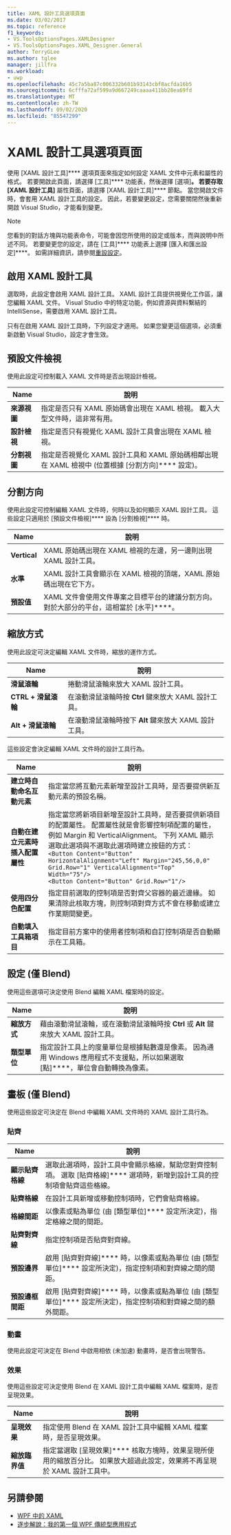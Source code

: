 ```yaml
---
title: XAML 設計工具選項頁面
ms.date: 03/02/2017
ms.topic: reference
f1_keywords:
- VS.ToolsOptionsPages.XAMLDesigner
- VS.ToolsOptionsPages.XAML_Designer.General
author: TerryGLee
ms.author: tglee
manager: jillfra
ms.workload:
- uwp
ms.openlocfilehash: 45c7a5ba87c006332b601b93143cbf8acfda16b5
ms.sourcegitcommit: 6cfffa72af599a9d667249caaaa411bb28ea69fd
ms.translationtype: MT
ms.contentlocale: zh-TW
ms.lasthandoff: 09/02/2020
ms.locfileid: "85547299"
---
```

# <a name="xaml-designer-options-page"></a>XAML 設計工具選項頁面

使用 [XAML 設計工具]**** 選項頁面來指定如何設定 XAML 文件中元素和屬性的格式。 若要開啟此頁面，請選擇 [工具]**** 功能表，然後選擇 [選項]****。 若要存取 [XAML 設計工具]**** 屬性頁面，請選擇 [XAML 設計工具]**** 節點。 當您開啟文件時，會套用 XAML 設計工具的設定。 因此，若要變更設定，您需要關閉然後重新開啟 Visual Studio，才能看到變更。

> [!NOTE]
> 您看到的對話方塊與功能表命令，可能會因您所使用的設定或版本，而與說明中所述不同。 若要變更您的設定，請在 [工具]**** 功能表上選擇 [匯入和匯出設定]****。 如需詳細資訊，請參閱[重設設定](../environment-settings.md#reset-settings)。

## <a name="enable-xaml-designer"></a>啟用 XAML 設計工具

選取時，此設定會啟用 XAML 設計工具。 XAML 設計工具提供視覺化工作區，讓您編輯 XAML 文件。 Visual Studio 中的特定功能，例如資源與資料繫結的 IntelliSense，需要啟用 XAML 設計工具。

只有在啟用 XAML 設計工具時，下列設定才適用。 如果您變更這個選項，必須重新啟動 Visual Studio，設定才會生效。

## <a name="default-document-view"></a>預設文件檢視

使用此設定可控制載入 XAML 文件時是否出現設計檢視。

|Name|說明|
|-|-|
|**來源視圖**|指定是否只有 XAML 原始碼會出現在 XAML 檢視。 載入大型文件時，這非常有用。|
|**設計檢視**|指定是否只有視覺化 XAML 設計工具會出現在 XAML 檢視。|
|**分割視圖**|指定是否視覺化 XAML 設計工具和 XAML 原始碼相鄰出現在 XAML 檢視中 (位置根據 [分割方向]**** 設定)。|

## <a name="split-orientation"></a>分割方向

使用此設定可控制編輯 XAML 文件時，何時以及如何顯示 XAML 設計工具。 這些設定只適用於 [預設文件檢視]**** 設為 [分割檢視]**** 時。

|Name|說明|
|-|-|
|**Vertical**|XAML 原始碼出現在 XAML 檢視的左邊，另一邊則出現 XAML 設計工具。|
|**水準**|XAML 設計工具會顯示在 XAML 檢視的頂端，XAML 原始碼出現在它下方。|
|**預設值**|XAML 文件會使用文件專案之目標平台的建議分割方向。 對於大部分的平台，這相當於 [水平]****。|

## <a name="zoom-by-using"></a>縮放方式

使用此設定可決定編輯 XAML 文件時，縮放的運作方式。

|Name|說明|
|-|-|
|**滑鼠滾輪**|捲動滑鼠滾輪來放大 XAML 設計工具。|
|**CTRL + 滑鼠滾輪**|在滾動滑鼠滾輪時按 **Ctrl** 鍵來放大 XAML 設計工具。|
|**Alt + 滑鼠滾輪**|在滾動滑鼠滾輪時按下 **Alt** 鍵來放大 XAML 設計工具。|

這些設定會決定編輯 XAML 文件時的設計工具行為。

|Name|說明|
|-|-|
|**建立時自動命名互動元素**|指定當您將互動元素新增至設計工具時，是否要提供新互動元素的預設名稱。|
|**自動在建立元素時插入配置屬性**|指定當您將新項目新增至設計工具時，是否要提供新項目的配置屬性。 配置屬性就是會影響控制項配置的屬性，例如 Margin 和 VerticalAlignment。 下列 XAML 顯示選取此選項與不選取此選項時建立按鈕的方式：<br />`<Button Content="Button" HorizontalAlignment="Left" Margin="245,56,0,0" Grid.Row="1" VerticalAlignment="Top" Width="75"/>`<br />`<Button Content="Button" Grid.Row="1"/>`|
|**使用四分色配置**|指定目前選取的控制項是否對齊父容器的最近邊緣。 如果清除此核取方塊，則控制項對齊方式不會在移動或建立作業期間變更。|
|**自動填入工具箱項目**|指定目前方案中的使用者控制項和自訂控制項是否自動顯示在工具箱。|

## <a name="settings-blend-only"></a>設定 (僅 Blend)

使用這些選項可決定使用 Blend 編輯 XAML 檔案時的設定。

|Name|說明|
|-|-|
|**縮放方式**|藉由滾動滑鼠滾輪，或在滾動滑鼠滾輪時按 **Ctrl** 或 **Alt** 鍵來放大 XAML 設計工具。|
|**類型單位**|指定設計工具上的度量單位是根據點數還是像素。 因為通用 Windows 應用程式不支援點，所以如果選取 [點]****，單位會自動轉換為像素。|

## <a name="artboard-blend-only"></a>畫板 (僅 Blend)

使用這些設定可決定在 Blend 中編輯 XAML 文件時的 XAML 設計工具行為。

### <a name="snapping"></a>貼齊

|Name|說明|
|-|-|
|**顯示貼齊格線**|選取此選項時，設計工具中會顯示格線，幫助您對齊控制項。 選取 [貼齊格線]**** 選項時，新增到設計工具的控制項會貼齊這些格線。|
|**貼齊格線**|在設計工具新增或移動控制項時，它們會貼齊格線。|
|**格線間距**|以像素或點為單位 (由 [類型單位]**** 設定所決定)，指定格線之間的間距。|
|**貼齊對齊線**|指定控制項是否貼齊對齊線。|
|**預設邊界**|啟用 [貼齊對齊線]**** 時，以像素或點為單位 (由 [類型單位]**** 設定所決定)，指定控制項和對齊線之間的間距。|
|**預設邊框間距**|啟用 [貼齊對齊線]**** 時，以像素或點為單位 (由 [類型單位]**** 設定所決定)，指定控制項和對齊線之間的額外間距。|

### <a name="animation"></a>動畫

使用此設定可決定在 Blend 中啟用相依 (未加速) 動畫時，是否會出現警告。

### <a name="effects"></a>效果

使用這些設定可決定使用 Blend 在 XAML 設計工具中編輯 XAML 檔案時，是否呈現效果。

|Name|說明|
|-|-|
|**呈現效果**|指定使用 Blend 在 XAML 設計工具中編輯 XAML 檔案時，是否呈現效果。|
|**縮放臨界值**|指定當選取 [呈現效果]**** 核取方塊時，效果呈現所使用的縮放百分比。 如果放大超過此設定，效果將不再呈現於 XAML 設計工具中。|

## <a name="see-also"></a>另請參閱

- [WPF 中的 XAML](/dotnet/framework/wpf/advanced/xaml-in-wpf)
- [逐步解說：我的第一個 WPF 傳統型應用程式](/dotnet/framework/wpf/getting-started/walkthrough-my-first-wpf-desktop-application)
